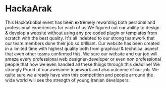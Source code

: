 # HackaArak

<div>
This HackaGlobal event has been extremely rewarding both personal and professional experiences for each of us.We figured out our ability to design & develop a website without using any pre coded plugin or templates from scratch with the best quality.
It's all indebted to our strong teamwork that our team members done their job so brilliant.
Our website has been created in a limited time with highest quality both from graphical & technical aspect that even other teams confirmed this.
We sure our website and our job will amaze every professional web designer-developer or even non professional people that how we even handled all these things through this deadline!
We strongly Proud of our awesome teamwork and also outcome of our job.
We quite sure we already have won this competition and people arround the wide world will see the strength of young Iranian developers.
</div>
